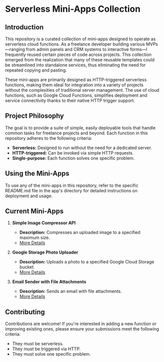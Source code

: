 # Serverless Mini-Apps Collection

## Introduction

This repository is a curated collection of mini-apps designed to operate as serverless cloud functions. As a freelance developer building various MVPs—ranging from admin panels and CRM systems to interactive forms—I frequently reused certain pieces of code across projects. This collection emerged from the realization that many of these reusable templates could be streamlined into standalone services, thus eliminating the need for repeated copying and pasting.

These mini-apps are primarily designed as HTTP-triggered serverless functions, making them ideal for integration into a variety of projects without the complexities of traditional server management. The use of cloud functions, such as Google Cloud Functions, simplifies deployment and service connectivity thanks to their native HTTP trigger support.

## Project Philosophy

The goal is to provide a suite of simple, easily deployable tools that handle common tasks for freelance projects and beyond. Each function in this repository adheres to the following criteria:
- **Serverless:** Designed to run without the need for a dedicated server.
- **HTTP-triggered:** Can be invoked via simple HTTP requests.
- **Single-purpose:** Each function solves one specific problem.

## Using the Mini-Apps

To use any of the mini-apps in this repository, refer to the specific README.md file in the app's directory for detailed instructions on deployment and usage.

## Current Mini-Apps

1. **Simple Image Compressor API**
   - **Description:** Compresses an uploaded image to a specified maximum size.
   - [More Details](https://github.com/guinnod/image-compresser-api)

2. **Google Storage Photo Uploader**
   - **Description:** Uploads a photo to a specified Google Cloud Storage bucket.
   - [More Details](https://github.com/guinnod/google-storage-uploader/)

3. **Email Sender with File Attachments**
   - **Description:** Sends an email with file attachments.
   - [More Details](https://github.com/guinnod/send-email-with-file/)

## Contributing

Contributions are welcome! If you're interested in adding a new function or improving existing ones, please ensure your submissions meet the following criteria:
- They must be serverless.
- They must be triggered via HTTP.
- They must solve one specific problem.
